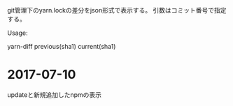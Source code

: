 git管理下のyarn.lockの差分をjson形式で表示する。
引数はコミット番号で指定する。

Usage:

yarn-diff previous(sha1) current(sha1)

# 2017-07-10
updateと新規追加したnpmの表示
